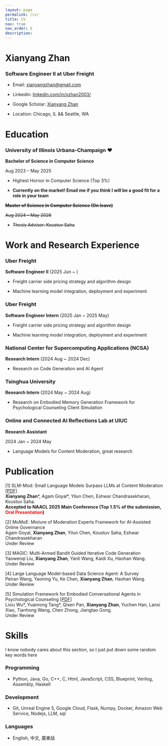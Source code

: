 ```yaml
---
layout: page
permalink: /cv/
title: CV
nav: true
nav_order: 5
description:
---
```

<!-- I have multiple internship experience in Industry for sotfware and AI development and Academia for nlp and hci research. **I am actively seeking ~~SWE/MLE internships and research internship opportunities for summer 2025~~ full-time software engineering jobs starting in May 2025. Contact me (xianyangzhan@gmail.com, zhan39@illinois.edu) if you think I will be a good fit for a role in your team.** -->
<!-- ## Download My CV
You can download my CV in PDF format by clicking the link below:
[Download my CV](../assets/pdf/cv.pdf) -->
# Xianyang Zhan

### Software Engineer II at Uber Freight

  

- Email: xianyangzhan@gmail.com

- Linkedin: [linkedin.com/in/xzhan2003/](https://www.linkedin.com/in/xzhan2003/)

- Google Scholar: [Xianyang Zhan](https://scholar.google.com/citations?user=t7HdaAIAAAAJ&hl=en)

- Location: Chicago, IL && Seattle, WA

  

# Education

### University of Illinois Urbana-Champaign ❤️

**Bachelor of Science in Computer Science**

Aug 2023 – May 2025

- Highest Hornor in Computer Science (Top 3%)

-  **Currently on the market! Email me if you think I will be a good fit for a role in your team**

  

**~~Master of Science in Computer Science (On leave)~~**

  

~~Aug 2024 – May 2026~~

- ~~Thesis Advisor: Koustuv Saha~~

  
  

# Work and Research Experience

### Uber Freight

**Software Engineer II** (2025 Jun ~ )

- Freight carrier side pricing strategy and algorithm design

- Machine learning model integration, deployment and experiment

### Uber Freight

**Software Engineer Intern** (2025 Jan ~ 2025 May)

- Freight carrier side pricing strategy and algorithm design

- Machine learning model integration, deployment and experiment

  

### National Center for Supercomputing Applications (NCSA)

**Research Intern** (2024 Aug ~ 2024 Dec)

- Research on Code Generation and AI Agent 

  

### Tsinghua University

**Research Intern** (2024 May ~ 2024 Aug)

- Research on Embodied Memory Generation Framework for Psychological Counseling Client Simulation

### Online and Connected AI Reflections Lab at UIUC

**Research Assistant**

2024 Jan ~ 2024 May

- Language Models for Content Moderation, great research

  

# Publication

[1] SLM-Mod: Small Language Models Surpass LLMs at Content Moderation [[PDF]](https://aclanthology.org/2025.naacl-long.441.pdf)<br />
**Xianyang Zhan**\*, Agam Goyal\*, Yilun Chen, Eshwar Chandrasekharan, Koustuv Saha. <br />
**Accepted to  NAACL 2025 Main Conference (Top 1.5% of the submission, <span style="color:rgb(255, 0, 0); font-weight: bold;">Oral Presentation</span>)**

[2] MoMoE: Mixture of Moderation Experts Framework for AI-Assisted Online Governance <br />
Agam Goyal, **Xianyang Zhan**, Yilun Chen, Koustuv Saha, Eshwar Chandrasekharan <br />
Under Review

[3] MAGIC: Multi-Armed Bandit Guided Iterative Code Generation <br />
Yaowenqi Liu, **Xianyang Zhan**, Yanli Wang, Kaidi Xu, Haohan Wang. <br />
Under Review

[4] Large Language Model-based Data Science Agent: A Survey <br />
Peiran Wang, Yaoning Yu, Ke Chen, **Xianyang Zhan**, Haohan Wang. <br />
Under Review

[5] Simulation Framework for Embodied Conversational Agents in Psychological Counseling [[PDF]](https://arxiv.org/pdf/2410.22041v1)<br />
Lixiu Wu\*, Yuanrong Tang\*, Qisen Pan, **Xianyang Zhan**, Yuchen Han, Lanxi Xiao, Tianhong Wang, Chen Zhong, Jiangtao Gong. <br />
Under Review

# Skills

I know nobody cares about this section, so I just put down some random key words here

### Programming

- Python, Java, Go, C++, C, Html, JavaScript, CSS, Blueprint, Verilog, Assembly, Haskell

  

### Development

  

- Git, Unreal Engine 5, Google Cloud, Flask, Numpy, Docker, Amazon Web Service, Nodejs, LLM, sql

  

### Languages


- English, 中文, 廣東話